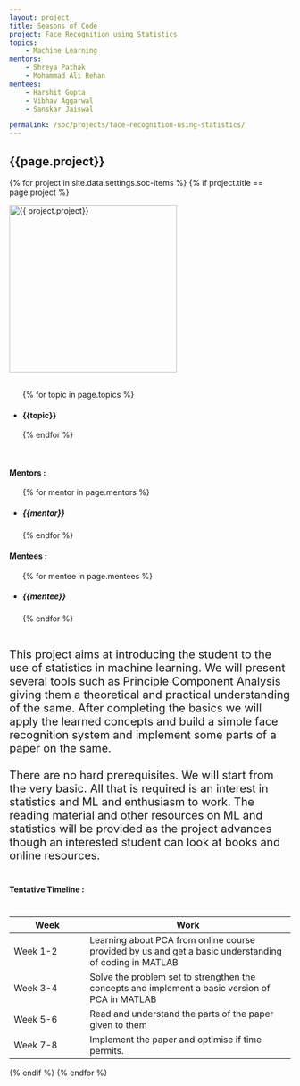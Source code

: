 ```yaml
---
layout: project
title: Seasons of Code
project: Face Recognition using Statistics
topics:
    - Machine Learning
mentors:
    - Shreya Pathak
    - Mohammad Ali Rehan       
mentees:
    - Harshit Gupta
    - Vibhav Aggarwal
    - Sanskar Jaiswal

permalink: /soc/projects/face-recognition-using-statistics/
---
```


<h2 class="display1 m-3 p-3 text-center">{{page.project}}</h2>

{% for project in site.data.settings.soc-items %}
{% if project.title == page.project %}
<div>
    <img src="{{ site.baseurl }}/{{ project.image }}"  width = "300" height="300" alt="{{ project.project}}" class="border rounded img-soc">
</div>
<div>
    <br>
    <ul>
        {% for topic in page.topics %}
        <li><h4 class="text-primary text-center">{{topic}}</h4></li>
        {% endfor %}
    </ul>
    <br>
    <h4 class="display3  ">Mentors :</h4> 
    <ul>
        {% for mentor in page.mentors %}
        <li><h5 class=" ">{{mentor}}</h5></li>
        {% endfor %}
    </ul>
    <h4 class="display3  ">Mentees :</h4> 
    <ul>
        {% for mentee in page.mentees %}
        <li><h5 class="">{{mentee}}</h5></li>
        {% endfor %}
    </ul>
</div>
<div>
    <p class="display3" style = "font-size:20px;" >
        <br>
        This project aims at introducing the student to the use of statistics in machine learning. We will present several tools such as Principle Component Analysis giving them a theoretical and practical understanding of the same. After completing the basics we will apply the learned concepts and build a simple face recognition system and implement some parts of a paper on the same.
        <br><br>
        There are no hard prerequisites. We will start from the very basic. All that is required is an interest in statistics and ML and enthusiasm to work. The reading material and other resources on ML and statistics will be provided as the project advances though an interested student can look at books and online resources.
    </p>
</div>
<div>
    <h4 class="display3" style="margin:40px 0px 40px 0px;">Tentative Timeline :</h4>
    <table class="table table-striped">
    <thead>
        <tr>
        <th>Week</th>
        <th>Work</th>
        </tr>
    </thead>
    <tbody>
        <tr>
        <td style='width: 120px'>Week 1-2</td>
      <td>Learning about PCA from online course provided by us and get a basic understanding of coding in MATLAB</td>
    </tr>
    <tr>
      <td>Week 3-4</td>
      <td>Solve the problem set to strengthen the concepts and implement a basic version of PCA in MATLAB</td>
    </tr>
    <tr>
      <td>Week 5-6</td>
      <td>Read and understand the parts of the paper given to them</td>
    </tr>
    <tr>
      <td>Week 7-8</td>
      <td>Implement the paper and optimise if time permits.</td>
    </tr>
    </tbody>
    </table>
</div>
{% endif %}
{% endfor %}
